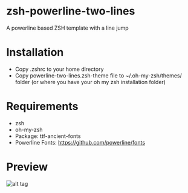 # zsh-powerline-two-lines
A powerline based ZSH template with a line jump

# Installation
- Copy .zshrc to your home directory
- Copy powerline-two-lines.zsh-theme file to ~/.oh-my-zsh/themes/ folder (or where you have your oh my zsh installation folder)

# Requirements
- zsh
- oh-my-zsh
- Package: ttf-ancient-fonts
- Powerline Fonts: https://github.com/powerline/fonts

# Preview
![alt tag](https://github.com/sokecillo/zsh-powerline-two-lines/raw/master/zsh.png)
